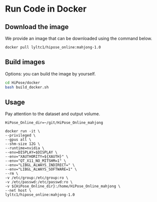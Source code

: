 # Run Code in Docker

## Download the image
We provide an image that can be downloaded using the command below.
```
docker pull lyltc1/hipose_online:mahjong-1.0
```
## Build images
Options: you can build the image by yourself.

```bash
cd HiPose/docker
bash build_docker.sh
```

## Usage
Pay attention to the dataset and output volume.
```
HiPose_Online_dir=~/git/HiPose_Online_mahjong

docker run -it \
--privileged \
--gpus all \
--shm-size 12G \
--runtime=nvidia \
--env=DISPLAY=$DISPLAY \
--env="XAUTHORITY=${XAUTH}" \
--env="QT_X11_NO_MITSHM=1" \
--env="LIBGL_ALWAYS_INDIRECT=" \
--env="LIBGL_ALWAYS_SOFTWARE=1" \
--rm \
-v /etc/group:/etc/group:ro \
-v /etc/passwd:/etc/passwd:ro \
-v ${HiPose_Online_dir}:/home/HiPose_Online_mahjong \
--net host \
lyltc1/hipose_online:mahjong-1.0
```

